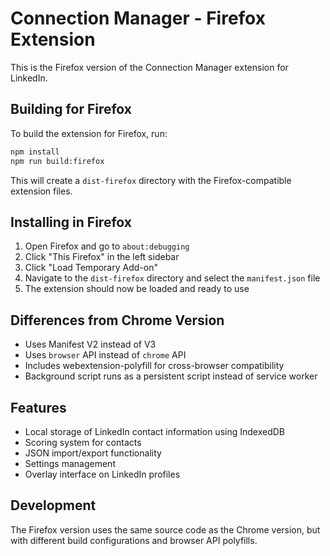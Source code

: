 # Connection Manager - Firefox Extension

This is the Firefox version of the Connection Manager extension for LinkedIn.

## Building for Firefox

To build the extension for Firefox, run:

```bash
npm install
npm run build:firefox
```

This will create a `dist-firefox` directory with the Firefox-compatible extension files.

## Installing in Firefox

1. Open Firefox and go to `about:debugging`
2. Click "This Firefox" in the left sidebar
3. Click "Load Temporary Add-on"
4. Navigate to the `dist-firefox` directory and select the `manifest.json` file
5. The extension should now be loaded and ready to use

## Differences from Chrome Version

- Uses Manifest V2 instead of V3
- Uses `browser` API instead of `chrome` API
- Includes webextension-polyfill for cross-browser compatibility
- Background script runs as a persistent script instead of service worker

## Features

- Local storage of LinkedIn contact information using IndexedDB
- Scoring system for contacts
- JSON import/export functionality
- Settings management
- Overlay interface on LinkedIn profiles

## Development

The Firefox version uses the same source code as the Chrome version, but with different build configurations and browser API polyfills.
